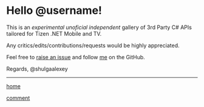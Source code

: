 Hello @username!
================

This is an *experimental* *unoficial* *independent* gallery of 3rd Party C# APIs tailored for Tizen .NET Mobile and TV.

Any critics/edits/contributions/requests would be highly appreciated.

Feel free to [raise an issue](https://github.com/shulgaalexey/gallery-dotnet-sdk-tizen/issues/new) and follow [me](https://github.com/shulgaalexey/) on the GitHub.

Regards,
@shulgaalexey



---------------------


[home](https://shulgaalexey.github.io/gallery-dotnet-sdk-tizen/)

[comment](https://github.com/shulgaalexey/gallery-dotnet-sdk-tizen/issues/new)
